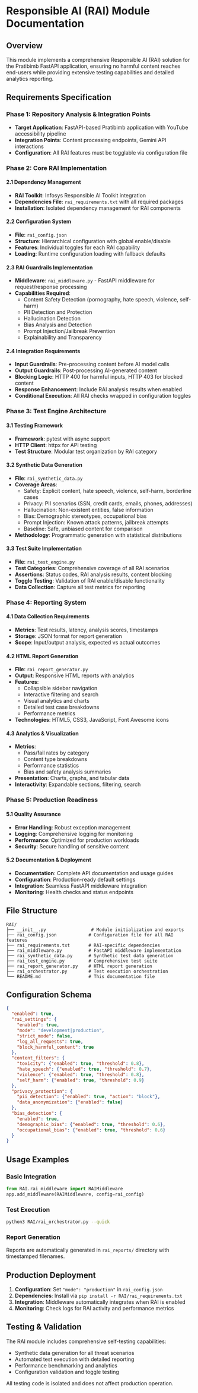 # Responsible AI (RAI) Module Documentation

## Overview

This module implements a comprehensive Responsible AI (RAI) solution for the Pratibimb FastAPI application, ensuring no harmful content reaches end-users while providing extensive testing capabilities and detailed analytics reporting.

## Requirements Specification

### Phase 1: Repository Analysis & Integration Points
- **Target Application**: FastAPI-based Pratibimb application with YouTube accessibility pipeline
- **Integration Points**: Content processing endpoints, Gemini API interactions
- **Configuration**: All RAI features must be togglable via configuration file

### Phase 2: Core RAI Implementation

#### 2.1 Dependency Management
- **RAI Toolkit**: Infosys Responsible AI Toolkit integration
- **Dependencies File**: `rai_requirements.txt` with all required packages
- **Installation**: Isolated dependency management for RAI components

#### 2.2 Configuration System
- **File**: `rai_config.json` 
- **Structure**: Hierarchical configuration with global enable/disable
- **Features**: Individual toggles for each RAI capability
- **Loading**: Runtime configuration loading with fallback defaults

#### 2.3 RAI Guardrails Implementation
- **Middleware**: `rai_middleware.py` - FastAPI middleware for request/response processing
- **Capabilities Required**:
  - Content Safety Detection (pornography, hate speech, violence, self-harm)
  - PII Detection and Protection
  - Hallucination Detection
  - Bias Analysis and Detection
  - Prompt Injection/Jailbreak Prevention
  - Explainability and Transparency

#### 2.4 Integration Requirements
- **Input Guardrails**: Pre-processing content before AI model calls
- **Output Guardrails**: Post-processing AI-generated content
- **Blocking Logic**: HTTP 400 for harmful inputs, HTTP 403 for blocked content
- **Response Enhancement**: Include RAI analysis results when enabled
- **Conditional Execution**: All RAI checks wrapped in configuration toggles

### Phase 3: Test Engine Architecture

#### 3.1 Testing Framework
- **Framework**: pytest with async support
- **HTTP Client**: httpx for API testing
- **Test Structure**: Modular test organization by RAI category

#### 3.2 Synthetic Data Generation
- **File**: `rai_synthetic_data.py`
- **Coverage Areas**:
  - Safety: Explicit content, hate speech, violence, self-harm, borderline cases
  - Privacy: PII scenarios (SSN, credit cards, emails, phones, addresses)
  - Hallucination: Non-existent entities, false information
  - Bias: Demographic stereotypes, occupational bias
  - Prompt Injection: Known attack patterns, jailbreak attempts
  - Baseline: Safe, unbiased content for comparison
- **Methodology**: Programmatic generation with statistical distributions

#### 3.3 Test Suite Implementation
- **File**: `rai_test_engine.py`
- **Test Categories**: Comprehensive coverage of all RAI scenarios
- **Assertions**: Status codes, RAI analysis results, content blocking
- **Toggle Testing**: Validation of RAI enable/disable functionality
- **Data Collection**: Capture all test metrics for reporting

### Phase 4: Reporting System

#### 4.1 Data Collection Requirements
- **Metrics**: Test results, latency, analysis scores, timestamps
- **Storage**: JSON format for report generation
- **Scope**: Input/output analysis, expected vs actual outcomes

#### 4.2 HTML Report Generation
- **File**: `rai_report_generator.py`
- **Output**: Responsive HTML reports with analytics
- **Features**:
  - Collapsible sidebar navigation
  - Interactive filtering and search
  - Visual analytics and charts
  - Detailed test case breakdowns
  - Performance metrics
- **Technologies**: HTML5, CSS3, JavaScript, Font Awesome icons

#### 4.3 Analytics & Visualization
- **Metrics**:
  - Pass/fail rates by category
  - Content type breakdowns
  - Performance statistics
  - Bias and safety analysis summaries
- **Presentation**: Charts, graphs, and tabular data
- **Interactivity**: Expandable sections, filtering, search

### Phase 5: Production Readiness

#### 5.1 Quality Assurance
- **Error Handling**: Robust exception management
- **Logging**: Comprehensive logging for monitoring
- **Performance**: Optimized for production workloads
- **Security**: Secure handling of sensitive content

#### 5.2 Documentation & Deployment
- **Documentation**: Complete API documentation and usage guides
- **Configuration**: Production-ready default settings
- **Integration**: Seamless FastAPI middleware integration
- **Monitoring**: Health checks and status endpoints

## File Structure

```
RAI/
├── __init__.py                 # Module initialization and exports
├── rai_config.json            # Configuration file for all RAI features
├── rai_requirements.txt       # RAI-specific dependencies
├── rai_middleware.py          # FastAPI middleware implementation
├── rai_synthetic_data.py      # Synthetic test data generation
├── rai_test_engine.py         # Comprehensive test suite
├── rai_report_generator.py    # HTML report generation
├── rai_orchestrator.py        # Test execution orchestration
└── README.md                  # This documentation file
```

## Configuration Schema

```json
{
  "enabled": true,
  "rai_settings": {
    "enabled": true,
    "mode": "development|production",
    "strict_mode": false,
    "log_all_requests": true,
    "block_harmful_content": true
  },
  "content_filters": {
    "toxicity": {"enabled": true, "threshold": 0.8},
    "hate_speech": {"enabled": true, "threshold": 0.7},
    "violence": {"enabled": true, "threshold": 0.8},
    "self_harm": {"enabled": true, "threshold": 0.9}
  },
  "privacy_protection": {
    "pii_detection": {"enabled": true, "action": "block"},
    "data_anonymization": {"enabled": false}
  },
  "bias_detection": {
    "enabled": true,
    "demographic_bias": {"enabled": true, "threshold": 0.6},
    "occupational_bias": {"enabled": true, "threshold": 0.6}
  }
}
```

## Usage Examples

### Basic Integration
```python
from RAI.rai_middleware import RAIMiddleware
app.add_middleware(RAIMiddleware, config=rai_config)
```

### Test Execution
```bash
python3 RAI/rai_orchestrator.py --quick
```

### Report Generation
Reports are automatically generated in `rai_reports/` directory with timestamped filenames.

## Production Deployment

1. **Configuration**: Set `"mode": "production"` in `rai_config.json`
2. **Dependencies**: Install via `pip install -r RAI/rai_requirements.txt`
3. **Integration**: Middleware automatically integrates when RAI is enabled
4. **Monitoring**: Check logs for RAI activity and performance metrics

## Testing & Validation

The RAI module includes comprehensive self-testing capabilities:
- Synthetic data generation for all threat scenarios
- Automated test execution with detailed reporting
- Performance benchmarking and analytics
- Configuration validation and toggle testing

All testing code is isolated and does not affect production operation.
